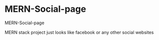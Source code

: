# MERN-Social-page
MERN-Social-page


MERN stack project just looks like facebook or any other social websites 
